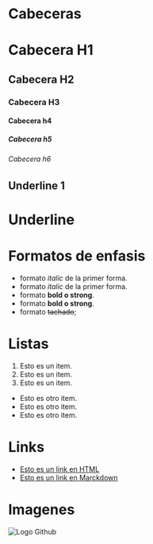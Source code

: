 # Cabeceras

# Cabecera H1 
## Cabecera H2 
### Cabecera H3 
#### Cabecera h4
##### Cabecera h5
###### Cabecera h6

Underline 1
------------
Underline
============

# Formatos de enfasis
 - formato *italic* de la primer forma.
 - formato _italic_ de la primer forma.
 - formato **bold o strong**.
 - formato __bold o strong__.
 - formato  ~~tachado~~;

# Listas
1. Esto es un item.
1. Esto es un item. 
1. Esto es un item.

- Esto es otro item.
- Esto es otro item.
- Esto es otro item.

# Links
- <a href="http://www.google.com" > Esto es un link en HTML </a>
- [Esto es un link en Marckdown](http://www.google.com)

# Imagenes
![Logo Github](https://static.vecteezy.com/system/resources/previews/017/119/660/original/github-logo-git-hub-icon-with-text-on-white-and-black-background-free-vector.jpg)